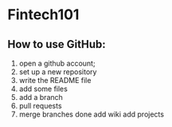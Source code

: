# Fintech101

## How to use GitHub:

1. open a github account;
2. set up a new repository
3. write the README file
4. add some files
5. add a branch
6. pull requests
7. merge branches
done
add wiki
add projects
